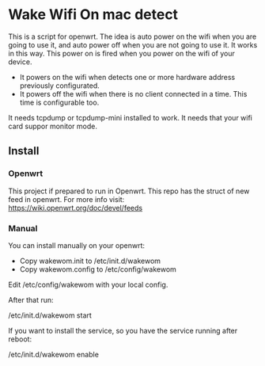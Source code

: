 # Wake Wifi On mac detect

This is a script for openwrt. The idea is auto power on the wifi when you are going to use it, and auto power off when you are not going to use it. It works in this way. This power on is fired when you power on the wifi of your device.

- It powers on the wifi when detects one or more hardware address previously configurated. 
- It powers off the wifi when there is no client connected in a time. This time is configurable too.

It needs tcpdump or tcpdump-mini installed to work. It needs that your wifi card suppor monitor mode.

## Install
### Openwrt

This project if prepared to run in Openwrt. This repo has the struct of new feed in openwrt. For more info visit: 
https://wiki.openwrt.org/doc/devel/feeds


### Manual

You can install manually on your openwrt:

- Copy wakewom.init to /etc/init.d/wakewom
- Copy wakewom.config to /etc/config/wakewom

Edit /etc/config/wakewom with your local config.

After that run:

/etc/init.d/wakewom start

If you want to install the service, so you have the service running after reboot:

/etc/init.d/wakewom enable



